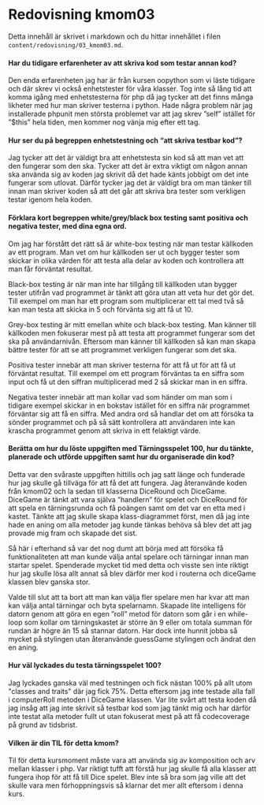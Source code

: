 ---
---
Redovisning kmom03
=========================

Detta innehåll är skrivet i markdown och du hittar innehållet i filen `content/redovisning/03_kmom03.md`.


#### Har du tidigare erfarenheter av att skriva kod som testar annan kod?
Den enda erfarenheten jag har är från kursen oopython som vi läste tidigare och där skrev vi också enhetstester för våra klasser.
Tog inte så lång tid att komma igång med enhetstesterna för php då jag tycker att det finns många likheter med hur man skriver testerna i python. Hade några problem när jag installerade phpunit men största problemet var att jag skrev ”self” istället för ”$this” hela tiden, men kommer nog vänja mig efter ett tag.
#### Hur ser du på begreppen enhetstestning och “att skriva testbar kod”?
Jag tycker att det är väldigt bra att enhetstesta sin kod så att man vet att den fungerar som den ska. Tycker att det är extra viktigt om någon annan ska använda sig av koden jag skrivit då det hade känts jobbigt om det inte fungerar som utlovat.
Därför tycker jag det är väldigt bra om man tänker till innan man skriver koden så att det går att skriva bra tester som verkligen testar igenom hela koden.
#### Förklara kort begreppen white/grey/black box testing samt positiva och negativa tester, med dina egna ord.
Om jag har förstått det rätt så är white-box testing när man testar källkoden av ett program. Man vet om hur källkoden ser ut och bygger tester som skickar in olika värden för att testa alla delar av koden och kontrollera att man får förväntat resultat.  

Black-box testing är när man inte har tillgång till källkoden utan bygger tester utifrån vad programmet är tänkt att göra utan att veta hur det gör det. Till exempel om man har ett program som multiplicerar ett tal med två så kan man testa att skicka in 5 och förvänta sig att få ut 10.  

Grey-box testing är mitt emellan white och black-box testing. Man känner till källkoden men fokuserar mest på att testa att programmet fungerar som det ska på användarnivån. Eftersom man känner till källkoden så kan man skapa bättre tester för att se att programmet verkligen fungerar som det ska.  

Positiva tester innebär att man skriver testerna för att få ut för att få ut förväntat resultat. Till exempel om ett program förväntas ta en siffra som input och få ut den siffran multiplicerad med 2 så skickar man in en siffra.  

Negativa tester innebär att man kollar vad som händer om man som i tidigare exempel skickar in en bokstav istället för en siffra när programmet förväntar sig att få en siffra. Med andra ord så handlar det om att försöka ta sönder programmet och på så sätt kontrollera att användaren inte kan krascha programmet genom att skriva in ett felaktigt värde.
#### Berätta om hur du löste uppgiften med Tärningsspelet 100, hur du tänkte, planerade och utförde uppgiften samt hur du organiserade din kod?
Detta var den svåraste uppgiften hittills och jag satt länge och funderade hur jag skulle gå tillväga för att få det att fungera. Jag återanvände koden från kmom02 och la sedan till klasserna DiceRound och DiceGame. DiceGame är tänkt att vara själva ”handlern” för spelet och DiceRound för att spela en tärningsrunda och få poängen samt om det var en etta med i kastet.
Tänkte att jag skulle skapa klass-diagrammet först, men då jag inte hade en aning om alla metoder jag kunde tänkas behöva så blev det att jag provade mig fram och skapade det sist.  

Så här i efterhand så var det nog dumt att börja med att försöka få funktionaliteten att man kunde välja antal spelare och tärningar innan man startar spelet. Spenderade mycket tid med detta och visste sen inte riktigt hur jag skulle lösa allt annat så blev därför mer kod i routerna och diceGame klassen blev ganska stor.  

Valde till slut att ta bort att man kan välja fler spelare men har kvar att man kan välja antal tärningar och byta spelarnamn. Skapade lite intelligens för datorn genom att göra en egen ”roll” metod för datorn som går i en while-loop som kollar om tärningskastet är större än 9 eller om totala summan för rundan är högre än 15 så stannar datorn. Har dock inte hunnit jobba så mycket på stylingen utan återanvände guessGame stylingen och ändrat den en aning.
#### Hur väl lyckades du testa tärningsspelet 100?
Jag lyckades ganska väl med testningen och fick nästan 100% på allt utom "classes and traits" där jag fick 75%. Detta eftersom jag inte testade alla fall i computerRoll metoden i DiceGame klassen. Var lite svårt att testa koden då jag insåg att jag inte skrivit så testbar kod som jag tänkt mig och har därför inte testat alla metoder fullt ut utan fokuserat mest på att få codecoverage på grund av tidsbrist.
#### Vilken är din TIL för detta kmom?
Til för detta kursmoment måste vara att använda sig av komposition och arv mellan klasser i php. Var riktigt tufft att förstå hur jag skulle få alla klasser att fungera ihop för att få till Dice spelet. Blev inte så bra som jag ville att det skulle vara men förhoppningsvis så klarnar det mer allt eftersom i denna kurs.
